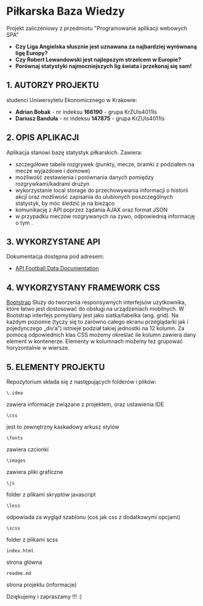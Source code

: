 # Piłkarska Baza Wiedzy

Projekt zaliczeniowy z przedmiotu "Programowanie aplikacji webowych SPA"

* **Czy Liga Angielska słusznie jest uznawana za najbardziej wyrównaną ligę Europy?**
* **Czy Robert Lewandowski jest najlepszym strzelcem w Europie?**
* **Porównaj statystyki najmocniejszych lig świata i przekonaj się sam!**

## 1. AUTORZY PROJEKTU

studenci Uniwersytetu Ekonomicznego w Krakowie:
* **Adrian Bobak** - nr indeksu **166190** - grupa KrZUIs4011Is
* **Dariusz Banduła** - nr indeksu **147875** - grupa KrZUIs4011Is

## 2. OPIS APLIKACJI

Aplikacja stanowi bazę statystyk piłkarskich.
Zawiera:
* szczegółowe tabele rozgrywek (punkty, mecze, bramki z podziałem na mecze wyjazdowe i domowe)
* możliwość zestawienia i porównania danych pomiędzy rozgrywkami/kadrami drużyn
* wykorzystanie local storage do przechowywania informacji o historii akcji oraz możliwość zapisania do ulubionych poszczególnych statystyk, by móc śledzić je na bieżąco
* komunikację z API poprzez żądania AJAX oraz format JSON
* w przypadku meczów rozgrywanych na żywo, odpowiednią informację o tym .

## 3. WYKORZYSTANE API

Dokumentacja dostępna pod adresem:
* [API Football Data Documentation](http://api.football-data.org/docs/v1)

## 4. WYKORZYSTANY FRAMEWORK CSS

[Bootstrap](http://getbootstrap.com/)
Służy do tworzenia responsywnych interfejsów użytkownika, które łatwo jest dostosować do obsługi na urządzeniach mobilnych.
W Bootstrap interfejs pomyślany jest jako siatka/tabelka (ang. grid). Na każdym poziomie (tyczy się to zarówno całego ekranu przeglądarki jak i pojedynczego „div’a”) istnieje podział takiej jednostki na 12 kolumn. Za pomocą odpowiednich klas CSS możemy określać ile kolumn zawiera dany element w kontenerze. Elementy w kolumnach możemy też grupować horyzontalnie w wiersze.

## 5. ELEMENTY PROJEKTU

Repozytorium składa się z następujących folderów i plików:

```
\.idea
```

zawiera informacje związane z projektem, oraz ustawienia IDE

```
\css
```

jest to zewnętrzny kaskadowy arkusz stylów

```
\fonts
```

zawiera czcionki

```
\images
```

zawiera pliki graficzne

```
\js
```

folder z plikami skryptów javascript

```
\less
```

odpowiada za wygląd szablonu (coś jak css z dodatkowymi opcjami)

```
\scss
```

folder z plikami scss

```
index.html
```

strona główna

```
readme.md
```

strona projektu (informacje)



Dziękujemy i zapraszamy !!! :)
